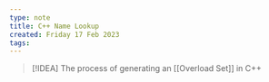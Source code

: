 ```yaml
---
type: note
title: C++ Name Lookup
created: Friday 17 Feb 2023
tags: 
---
```

> [!IDEA]
> The process of generating an [[Overload Set]] in C++